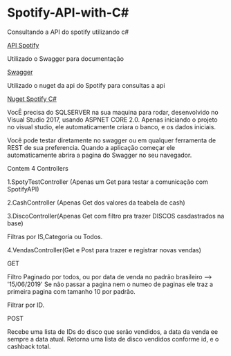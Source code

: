 # Spotify-API-with-C#
Consultando a API do spotify utilizando c#

[API Spotify](https://developer.spotify.com/documentation/web-api/quick-start/)

Utilizado o Swagger para documentação

[Swagger](https://swagger.io/)

Utilizado o nuget da api do Spotify para consultas a api

[Nuget Spotify C#](https://github.com/JohnnyCrazy/SpotifyAPI-NET/)

VocÊ precisa do SQLSERVER na sua maquina para rodar, desenvolvido no Visual Studio 2017, usando ASPNET CORE 2.0.
Apenas iniciando o projeto no visual studio, ele automaticamente criara o banco, e os dados iniciais.

Você pode testar diretamente no swagger ou em qualquer ferramenta de REST de sua preferencia.
Quando a aplicação começar ele automaticamente abrira a pagina do Swagger no seu navegador.

Contem 4 Controllers 

1.SpotyTestController (Apenas um Get para testar a comunicação com SpotifyAPI)

2.CashController (Apenas Get dos valores da teabela de cash)

3.DiscoController(Apenas Get com filtro pra trazer DISCOS casdastrados na base)


Filtras por IS,Categoria ou Todos.

4.VendasController(Get e Post para trazer e registrar novas vendas)

GET

Filtro Paginado por todos, ou por data de venda no padrão brasileiro --> '15/06/2019' 
Se não passar a pagina nem o numeo de paginas ele traz a primeira pagina com tamanho 10 por padrão.

Filtrar por ID.

POST

Recebe uma lista de IDs do disco que serão vendidos, a data da venda ee sempre a data atual.
Retorna uma lista de disco vendidos conforme id, e o cashback total.
